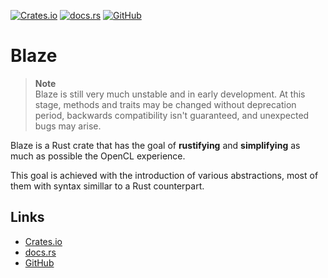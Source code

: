 [![Crates.io](https://img.shields.io/crates/v/blaze-rs)](https://crates.io/crates/blaze-rs)
[![docs.rs](https://img.shields.io/docsrs/blaze-rs)](https://docs.rs/blaze-rs/latest)
[![GitHub](https://img.shields.io/github/license/Aandreba/blaze)](https://github.com/Aandreba/blaze)

# Blaze

> **Note**\
> Blaze is still very much unstable and in early development. At this stage, methods and traits may be changed without deprecation period, backwards compatibility isn't guaranteed, and unexpected bugs may arise.

Blaze is a Rust crate that has the goal of **rustifying** and **simplifying** as much as possible the OpenCL experience.

This goal is achieved with the introduction of various abstractions, most of them with syntax simillar to a Rust counterpart.

## Links
- [Crates.io](https://crates.io/crates/blaze-rs)
- [docs.rs](https://docs.rs/blaze-rs/latest)
- [GitHub](https://github.com/Aandreba/blaze)